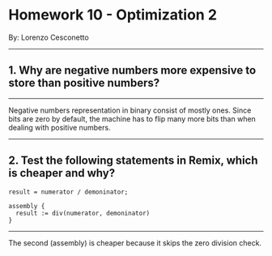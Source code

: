 # Homework 10 - Optimization 2

By: Lorenzo Cesconetto 

---

## 1. Why are negative numbers more expensive to store than positive numbers?

---

Negative numbers representation in binary consist of mostly ones. Since  bits are zero by default, the machine has to flip many more bits than when dealing with positive numbers. 

---
## 2. Test the following statements in Remix, which is cheaper and why?

```
result = numerator / demoninator;
```

```
assembly {
  result := div(numerator, demoninator)
}
```
---

The second (assembly) is cheaper because it skips the zero division check.
